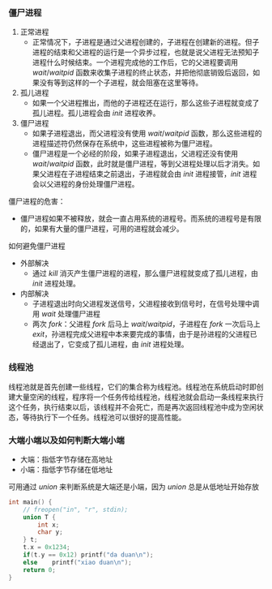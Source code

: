 ### 僵尸进程
1. 正常进程
   - 正常情况下，子进程是通过父进程创建的，子进程在创建新的进程。但子进程的结束和父进程的运行是一个异步过程，也就是说父进程无法预知子进程什么时候结束。一个进程完成他的工作后，它的父进程要调用 $wait/waitpid$ 函数来收集子进程的终止状态，并把他彻底销毁后返回，如果没有等到这样的一个子进程，就会阻塞在这里等待。
2. 孤儿进程
   - 如果一个父进程推出，而他的子进程还在运行，那么这些子进程就变成了孤儿进程。孤儿进程会由 $init$ 进程收养。
3. 僵尸进程
   - 如果子进程退出，而父进程没有使用 $wait/waitpid$ 函数，那么这些进程的进程描述符仍然保存在系统中，这些进程被称为僵尸进程。
   - 僵尸进程是一个必经的阶段，如果子进程退出，父进程还没有使用 $wait/waitpid$ 函数，此时就是僵尸进程，等到父进程处理以后才消失。如果父进程在子进程结束之前退出，子进程就会由 $init$ 进程接管，$init$ 进程会以父进程的身份处理僵尸进程。

僵尸进程的危害：
- 僵尸进程如果不被释放，就会一直占用系统的进程号。而系统的进程号是有限的，如果有大量的僵尸进程，可用的进程就会减少。

如何避免僵尸进程
- 外部解决
  - 通过 $kill$ 消灭产生僵尸进程的进程，那么僵尸进程就变成了孤儿进程，由 $init$ 进程处理。
- 内部解决
  - 子进程退出时向父进程发送信号，父进程接收到信号时，在信号处理中调用 $wait$ 处理僵尸进程
  - 两次 $fork$：父进程 $fork$ 后马上 $wait/waitpid$，子进程在 $fork$ 一次后马上 $exit$，孙进程完成父进程中本来要完成的事情，由于是孙进程的父进程已经退出了，它变成了孤儿进程，由 $init$ 进程处理。

### 线程池
线程池就是首先创建一些线程，它们的集合称为线程池。线程池在系统启动时即创建大量空闲的线程，程序将一个任务传给线程池，线程池就会启动一条线程来执行这个任务，执行结束以后，该线程并不会死亡，而是再次返回线程池中成为空闲状态，等待执行下一个任务。线程池可以很好的提高性能。

### 大端小端以及如何判断大端小端
- 大端：指低字节存储在高地址
- 小端：指低字节存储在低地址

可用通过 $union$ 来判断系统是大端还是小端，因为 $union$ 总是从低地址开始存放
```cpp
int main() {
	// freopen("in", "r", stdin);
	union T {
		int x;
		char y;
	} t;
	t.x = 0x1234;
	if(t.y == 0x12)	printf("da duan\n");
	else	printf("xiao duan\n");
	return 0;
}
```
